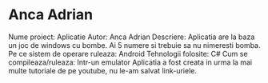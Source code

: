 # Anca Adrian

Nume proiect: Aplicatie
Autor: Anca Adrian
Descriere: Aplicatia are la baza un joc de windows cu bombe. Ai 5 numere si trebuie sa nu nimeresti bomba.
Pe ce sistem de operare ruleaza: Android
Tehnologii folosite: C#
Cum se compileaza/ruleaza: Intr-un emulator
Aplicatia a fost creata in urma la mai multe tutoriale de pe youtube, nu le-am salvat link-uriele.
